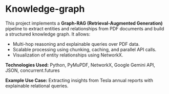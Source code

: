 # Knowledge-graph

This project implements a **Graph-RAG (Retrieval-Augmented Generation)** pipeline to extract entities and relationships from PDF documents and build a structured knowledge graph. It allows:

- Multi-hop reasoning and explainable queries over PDF data.
- Scalable processing using chunking, caching, and parallel API calls.
- Visualization of entity relationships using NetworkX.

**Technologies Used:** Python, PyMuPDF, NetworkX, Google Gemini API, JSON, concurrent.futures

**Example Use Case:** Extracting insights from Tesla annual reports with explainable relational queries.
